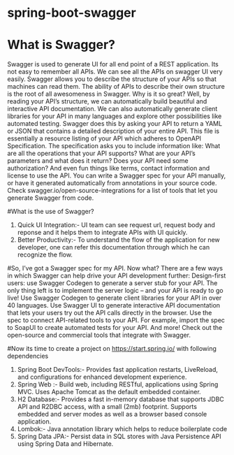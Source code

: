 # spring-boot-swagger
# What is Swagger?
Swagger is used to generate UI for all end point of a REST application. Its not easy to remember all APIs. We can see all the APIs on swagger UI very easily.  Swagger allows you to describe the structure of your APIs so that machines can read them. The ability of APIs to describe their own structure is the root of all awesomeness in Swagger. Why is it so great? Well, by reading your API’s structure, we can automatically build beautiful and interactive API documentation. We can also automatically generate client libraries for your API in many languages and explore other possibilities like automated testing. Swagger does this by asking your API to return a YAML or JSON that contains a detailed description of your entire API. This file is essentially a resource listing of your API which adheres to OpenAPI Specification. The specification asks you to include information like:
What are all the operations that your API supports?
What are your API’s parameters and what does it return?
Does your API need some authorization?
And even fun things like terms, contact information and license to use the API.
You can write a Swagger spec for your API manually, or have it generated automatically from annotations in your source code. Check swagger.io/open-source-integrations for a list of tools that let you generate Swagger from code.


#What is the use of Swagger?
1. Quick UI Integration:- UI team can see request url, request body and reponse and it helps them to integrate APIs with UI quickly.
2. Better Productivity:- To understand the flow of the application for new developer, one can refer this documentation through which he can recognize the flow.


#So, I’ve got a Swagger spec for my API. Now what?
There are a few ways in which Swagger can help drive your API development further:
Design-first users: use Swagger Codegen to generate a server stub for your API. The only thing left is to implement the server logic – and your API is ready to go live!
Use Swagger Codegen to generate client libraries for your API in over 40 languages.
Use Swagger UI to generate interactive API documentation that lets your users try out the API calls directly in the browser.
Use the spec to connect API-related tools to your API. For example, import the spec to SoapUI to create automated tests for your API.
And more! Check out the open-source and commercial tools that integrate with Swagger.



#Now its time to create a project on https://start.spring.io/ with following dependencies
1. Spring Boot DevTools:- Provides fast application restarts, LiveReload, and configurations for enhanced development experience.
2. Spring Web :- Build web, including RESTful, applications using Spring MVC. Uses Apache Tomcat as the default embedded container.
3. H2 Database:- Provides a fast in-memory database that supports JDBC API and R2DBC access, with a small (2mb) footprint. Supports embedded and server modes as well as a browser based console application.
4. Lombok:- Java annotation library which helps to reduce boilerplate code
5. Spring Data JPA:- Persist data in SQL stores with Java Persistence API using Spring Data and Hibernate.




